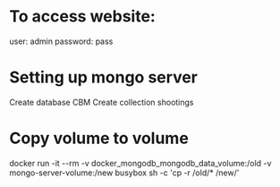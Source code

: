 # To access website:
user: admin
password: pass

# Setting up mongo server
Create database CBM
Create collection shootings
# Copy volume to volume
docker run -it --rm -v docker_mongodb_mongodb_data_volume:/old -v mongo-server-volume:/new busybox sh -c 'cp -r /old/* /new/'